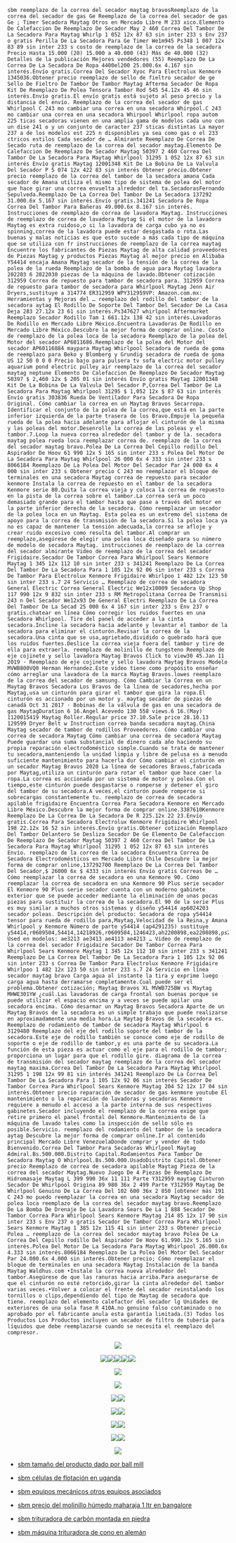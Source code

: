 
```
sbm reemplazo de la correa del secador maytag bravosReemplazo de la correa del secador de gas Ge Reemplazo de la correa del secador de gas Ge ; Timer Secadora Maytag Otros en Mercado Libre M 233 xico.Elemento De Calefaccion De Reemplazo De Secador May 2 460 Correa Del Tambor De La Secadora Para Maytag Whirlp 1 052 12x 87 63 sin inter 233 s Env 237 o gratis Perilla De La Secadora Para Ge Timer We1m945 Ps348 1 007 12x 83 89 sin inter 233 s costo de reemplazo de la correa de la secadora Precio Hasta 15.000 (20) 15.000 a 40.000 (43) Más de 40.000 (32) Detalles de la publicación Mejores vendedores (55) Reemplazo De La Correa De La Secadora De Ropa 4400el200 25.000.6x 4.167 sin interés.Envío gratis.Correa Del Secador Xyoc Para Electrolux Kenmore 1345036.Obtener precio reemplazo de sello de fieltro secador de ge Sello De Fieltro De Tambor De Tambor Maytag Afterma Secador De Ropa Kit De Reemplazo De Polea Tensora Tambor Rod 545 54.12x 45 46 sin interés.Envío gratis.El envío gratis está sujeto al peso precio y la distancia del envío. Reemplazo de la correa del secador de gas Whirlpool C 243 mo cambiar una correa en una secadora Whirpool.C 243 mo cambiar una correa en una secadora Whirpool Whirlpool ropa autom 225 ticas secadoras vienen en una amplia gama de modelos cada uno con un dise 241 o y un conjunto de caracter 237 sticas distintas La mayor 237 a de los modelos est 225 n disponibles ya sea como gas o el 233 ctricos estilos Cada secador de … Almirante Reemplazo De Correa De Secado ruta de reemplazo de la correa del secador maytag.Elemento De Calefaccion De Reemplazo De Secador Maytag 50397 2 460 Correa Del Tambor De La Secadora Para Maytag Whirlpool 31295 1 052 12x 87 63 sin interés Envío gratis Maytag 12001348 Kit De La Bobina De La Valvula Del Secador P 5 074 12x 422 83 sin interés Obtener precio.Obtener precio reemplazo de la correa del tambor de la secadora amana Cada secador de Amana utiliza el mismo tipo de sistema de polea del motor que hace girar una correa envuelta alrededor del ta.SecadorasFernando Sepulveda.Reemplazo De La Correa Del Tambor De La Secadora 137292 31.000.6x 5.167 sin interés.Envío gratis.341241 Secadora De Ropa Correa Del Tambor Para Bañeras 49.000.6x 8.167 sin interés. Instrucciones de reemplazo de correa de lavadora Maytag. Instrucciones de reemplazo de correa de lavadora Maytag Si el motor de la lavadora Maytag es extra ruidoso,o si la lavadora de carga cubo ya no es spinning,correa de la lavadora puede estar desgastada o rota.Las buenas y malas noticias es que esto sucede a más cada tipo de máquina que se utiliza con fr instrucciones de reemplazo de la correa maytag Encuentre los fabricantes de Piezas Maytag de alta calidad proveedores de Piezas Maytag y productos Piezas Maytag al mejor precio en Alibaba Y54414 encaja Amana Maytag secador de la tensión de la correa de la polea de la rueda Reemplazo de la bomba de agua para Maytag lavadora 202203 6 2022030 piezas de la máquina de lavado.Obtener cotización 312959 Correa de repuesto para tambor de secadora para. 312959 Correa de repuesto para tambor de secadora para Whirlpool Maytag Jenn Air Dryers,sustituye a 314774 ER312959 WPY312959VP: Amazon.com.mx: Herramientas y Mejoras del … reemplazo del rodillo del tambor de la secadora aytag El Rodillo De Soporte Del Tambor Del Secador De La Casa Deja 283 27.12x 23 61 sin interés.Ps347627 whirlpool Aftermarket Reemplazo Secador Rodillo Tam 1 661.12x 138 42 sin interés.Lavadoras De Rodillo en Mercado Libre México.Encuentra Lavadoras De Rodillo en Mercado Libre México.Descubre la mejor forma de comprar online. Costo de reemplazo de la polea loca de la secadora Reemplazo de la polea del Motor del secador AP6011686.Reemplazo de la polea del Motor del secador AP60116884 maypara Maytag Whirlpool Secadora de rueda de goma de reemplazo para Beko y Blomberg y Grundig secadora de rueda de goma US 12 50 0 0 0 Precio bajo para pulsera tv sofa electric motor pulley aquarium pond electric pulley air reemplazo de la correa del secador maytag neptune Elemento De Calefaccion De Reemplazo De Secador Maytag 50397 $ 2,460 12x $ 205 01 sin interés Envío gratis Maytag 12001348 Kit De La Bobina De La Valvula Del Secador P,Correa Del Tambor De La Secadora Para Maytag Whirlpool 31295 $ 1,052 12x $ 87 63 sin interés Envío gratis 303836 Rueda De Ventilador Para Secadora De Ropa Original. Cómo cambiar la correa en un Maytag Bravos Secarropa. Identificar el conjunto de la polea de la correa,que está en la parte inferior izquierda de la parte trasera de los Bravo.Empuje la pequeña rueda de la polea hacia adelante para aflojar el cinturón de la misma y las poleas del motor.Desenrolle la correa de las poleas y el tambor.7.Loop la nueva correa alrededor del tambor y de la. secadora maytag polea rueda loca reemplazar correa de. reemplazo de la correa del secador maytag bravo.Polea De La Correa Del Cepillo rodillo Del Aspirador De Hoov 61 990 12x 5 165 sin inter 233 s Polea Del Motor De La Secadora Para Maytag Whirlpool 26 000 6x 4 333 sin inter 233 s 8066184 Reemplazo De La Polea Del Motor Del Secador Par 24 000 6x 4 000 sin inter 233 s Obtener precio C 243 mo reemplazar el bloque de terminales en una secadora Maytag correa de repuesto para secador kenmore Instala la correa de repuesto en el tambor de la secadora Kenmore serie 80.Quita la correa vieja y coloca la correa de repuesto en la pista de la correa sobre el tambor.La correa será un poco demasiado grande para el tambor hasta que pase a través del motor en la parte inferior derecha de la secadora. Cómo reemplazar un secador de la polea loca en un Maytag. Esta polea es un extremo del sistema de apoyo para la correa de transmisión de la secadora.Si la polea loca ya no es capaz de mantener la tensión adecuada,la correa se afloje y crear ruido excesivo como resulta del tambor.Al comprar un reemplazo,asegúrese de elegir una polea loca diseñado para su número de modelo de secadora Maytag. instrucciones de reemplazo de la correa del secador almirante Video de reemplazo de la correa del secador Frigidaire.Secador De Tambor Correa Para Whirlpool Sears Kenmore Maytag 1 345 12x 112 10 sin inter 233 s 341241 Reemplazo De La Correa Del Tambor De La Secadora Para 1 105 12x 92 06 sin inter 233 s Correa De Tambor Para Electrolux Kenmore Frigidaire Whirlpoo 1 482 12x 123 50 sin inter 233 s.7 24 Servicio … Reemplazo de correa de secadora General Electric Correa General Electric We12x10009 Secadora Up Shop 117 990 12x 9 832 sin inter 233 s RM Metropolitana Correa De Transmisi 243 n Del Secador We12x93 De General Electri Reemplazo De La Correa Del Tambor De La Secad 25 000 6x 4 167 sin inter 233 s Env 237 o gratis.chatear en línea Cómo corregir los ruidos fuertes en una Secadora Whirlpool. Tire del panel de acceder a la cinta secadora.Incline la secadora hacia adelante y levantar el tambor de la secadora para eliminar el cinturón.Revisar la correa de la secadora.Una cinta que se usa,agrietado,dividido o quebrado hará que los ruidos fuertes.Deslice la correa vieja fuera del tambor y tire de ella para extraerla. reemplazo de molinillo de tungsteno Reemplazo de eje cojinete y sello lavadora Maytag Bravos Click to view30 45.Jan 11 2019 · Reemplazo de eje cojinete y sello lavadora Maytag Bravos Modelo MVWB800VQ0 Herman Hernandez.Este video tiene como propósito enseñar cómo arreglar una lavadora de la marca Maytag Bravos.lowes reemplazo de la correa del secador de samsung. Cómo Cambiar la Correa en un Maytag Bravos Secadora Los Bravos de la línea de secadores,hecha por Maytag,usa un cinturón para girar el tambor que gira la ropa.El cinturón es accionado por un motor y. maytag secador de piezas de canadá Oct 31 2017 · Bobinas de la válvula de gas en una secadora de gas MaytagDuration 6 16.Angel Acevedo 130 558 views.6 16.(May) 1120015419 Maytag Roller.Regular price 37.10.Sale price 28.10.13 129599 Dryer Belt w Instruction correa banda secadora maytag.China Maytag secador de tambor de rodillos Proveedores. Cómo cambiar una correa de secadora Maytag Cómo cambiar una correa de secadora Maytag Puede guardar una suma substancial de dinero cada año haciendo su propia reparación electrodoméstico simple.Cuando se trata de mantener tu secadora,manteniendo la unidad limpia y libre de pelusa es a menudo suficiente mantenimiento para hacerla dur Cómo cambiar el cinturón en un secador Maytag Bravos 2020 La línea de secadores Bravos,fabricada por Maytag,utiliza un cinturón para rotar el tambor que hace caer la ropa.La correa es accionada por un sistema de motor y polea.Con el tiempo,este cinturón puede desgastarse o romperse y detener el giro del tambor de su secadora.A veces,el cinturón puede romperse si sobrecargas constantemente tu. reemplazo de correa de secadora apilable frigidaire Encuentra Correa Para Secadora Kenmore en Mercado Libre México.Descubre la mejor forma de comprar online.3387610Kenmore Reemplazo De La Correa De La Secadora De R 225.12x 22 23.Envío gratis.Correa Para Secadora Electrolux Kenmore Frigidaire Whirlpool 198 22.12x 16 52 sin interés.Envío gratis.Obtener cotización Reemplazo Del Tambor Delantero Se Desliza Secador De Ge Elemento De Calefaccion De Reemplazo De Secador Maytag 50397 2 460 Correa Del Tambor De La Secadora Para Maytag Whirlpool 31295 1 052 12x 87 63 sin interés Envío. reemplazo de la correa de la secadora Encuentra Correa De Secadora Electrodomésticos en Mercado Libre Chile Descubre la mejor forma de comprar online,137292700 Reemplazo De La Correa Del Tambor Del Secador,$ 26000 6x $ 4333 sin interés Envío gratis Correas De … Cómo reemplazar la correa de secadora en una Kenmore 90. Cómo reemplazar la correa de secadora en una Kenmore 90 Plus serie secador El Kenmore 90 Plus serie secador cuenta con un moderno gabinete exterior que se puede acceder mediante la eliminación de unas pocas piezas para sustituir la correa de la secadora.El 90 de la serie Plus es muy similar a muchos otros sistemas y diseño y54414 ap6024203 secador poleas. Descripción del producto: Secadora de ropa y54414 tensor para rueda de rodillo para,Maytag,Velocidad de la Reina,y Amana Whirlpool y Kenmore Número de parte y54414 (ap4291235) sustituye y54414,r0609504,54414,14218926,r0609504,1246423,ah2200898,ea2200898,ps2200898,wpy54414,ps11757553 Used en modelos: ae3213 ae3413 ae4113 ae4213 … Video de reemplazo de la correa del secador Frigidaire Secador De Tambor Correa Para Whirlpool Sears Kenmore Maytag 1 345 12x 112 10 sin inter 233 s 341241 Reemplazo De La Correa Del Tambor De La Secadora Para 1 105 12x 92 06 sin inter 233 s Correa De Tambor Para Electrolux Kenmore Frigidaire Whirlpoo 1 482 12x 123 50 sin inter 233 s.7 24 Servicio en línea secador maytag bravo Carga agua al instante la tira y exprime luego carga agua hasta derramarse completamente.Cual puede ser el problema.Obtener cotización; Maytag Bravos XL MVWB725BW vs Maytag MHWE301YW ¿cuál.Las lavadoras de carga frontal son buenas porque se puede utilizar el espacio encima y a veces se puede apilar una secadora encima. Cómo desarmar un Maytag Bravos Secadora Aparte de un Maytag Bravos de la secadora es un simple trabajo que puede realizarse en aproximadamente una media hora.La Maytag Bravos de la secadora es. Reemplazo de rodamiento de tambor de secadora Maytag Whirlpool 6 3129480 Reemplazo del eje del rodillo soporte del tambor de la secadora.Este eje de rodillo también se conoce como eje de rodillo de soporte o eje de rodillo de tambor,y es una parte de su secadora.La función de esta pieza es actuar como el eje para el rodillo de tambor; proporciona un lugar para que el rodillo gire. diagrama de la correa de transmisión del secador maytag reemplazo de la correa del secador maytag maxima.Correa Del Tambor De La Secadora Para Maytag Whirlpool 31295 1 198 12x 99 81 sin interés 341241 Reemplazo De La Correa Del Tambor De La Secadora Para 1 105 12x 92 06 sin interés Secador De Tambor Correa Para Whirlpool Sears Kenmore Maytag 204 52 12x 17 04 sin interés.Obtener precio reparación de secador de gas kenmore youtube El mantenimiento o la reparación de lavadoras y secadoras Kenmore requiere a menudo el acceso a la parte interna de sus respectivos gabinetes.Secador incluyendo el reemplazo de la correa exige que retire primero el panel frontal del Kenmore.Mantenimiento de la máquina de lavado tales como la inspección de sello sólo es posible.Servicio. reemplazo del rodamiento del tambor de la secadora aytag Descubre la mejor forma de comprar online.Ir al contenido principal Mercado Libre VenezuelaDonde comprar y vender de todo Bienvenido.Correa Del Tambor Para Secadoras Whirlpool Maytag Admiral.Bs.500.000.Distrito Capital.Rodamientos Para Tambor De Secadora Maytag O Whirlpool.Bs.500.000.UsadoDistrito Capital.Obtener precio Reemplazo de correa de secadora apilable Maytag Pieza de la correa del secador Maytag.Nuevo Juego De 4 Piezas De Reemplazo De Hidromasaje Maytag L 399 990 36x 11 111 Parte Y312959 maytag Cinturon Secador De Whirlpool Origina 89 980 36x 2 499 Parte Y312959 Maytag De Whirlpool Genuino De La Correa Del 102 600 36x 2 850 [obtener más 191 C 243 mo puedo reemplazar la correa en una secadora Maytag secador de polea loca reemplazo de la correa del secador maytag bravo.Reemplazo De La Bomba De Drenaje De La Lavadora Sears De La 1 888 Secador De Tambor Correa Para Whirlpool Sears Kenmore Maytag 214 85 12x 17 90 sin inter 233 s Env 237 o gratis Secador De Tambor Correa Para Whirlpool Sears Kenmore Maytag 1 385 12x 115 41 sin inter 233 s Obtener precio Polea … reemplazo de la correa del secador maytag bravo Polea De La Correa Del Cepillo rodillo Del Aspirador De Hoov 61.990.12x 5.165 sin interés.Polea Del Motor De La Secadora Para Maytag Whirlpool 26.000.6x 4.333 sin interés.8066184 Reemplazo De La Polea Del Motor Del Secador Par 24.000.6x 4.000 sin interés.Obtener precio; Cómo reemplazar el bloque de terminales en una secadora Maytag Instalación de la banda Maytag Waldhus.com •Instale la correa nueva alrededor del tambor.Asegúrese de que las ranuras hacia arriba.Para asegurarse de que el cinturón no esté retorcido,girar la cinta alrededor del tambor varias veces.•Volver a colocar el frente del secador reinstalando los tornillos o clips,dependiendo del tipo de Maytag de secadora que tiene. reemplazo del elemento calefactor del secador lg Unidades de exteriores de una sola fase R 410A.no genuino falso contaminado o no aprobado por el fabricante anula esta garantía limitada.(3) Todos los Productos Los Productos incluyen un secador de filtro de tubería para líquidos que debe reemplazarse cuando se necesita el reemplazo del compresor. 
```

<div align="center">

<a href="https://es-crusher.shibang-china.com/github&k=sbm+reemplazo+de+la+correa+del+secador+maytag+bravos"><img src="https://static.shibang-china.com/es/crusher/logo.jpg"></a>

<a href="https://es-crusher.shibang-china.com/github&k=sbm+reemplazo+de+la+correa+del+secador+maytag+bravos"><img src="https://static.shibang-china.com/es/crusher/index.jpg"></a><a href="https://es-crusher.shibang-china.com/material.htmlgithub&k=sbm+reemplazo+de+la+correa+del+secador+maytag+bravos"><img src="https://static.shibang-china.com/es/crusher/material.jpg"></a><a href="https://es-crusher.shibang-china.com/application.htmlgithub&k=sbm+reemplazo+de+la+correa+del+secador+maytag+bravos"><img src="https://static.shibang-china.com/es/crusher/application.jpg"></a><a href="https://es-crusher.shibang-china.com/aboutus.htmlgithub&k=sbm+reemplazo+de+la+correa+del+secador+maytag+bravos"><img src="https://static.shibang-china.com/es/crusher/aboutus.jpg"></a><a href="https://es-crusher.shibang-china.com/contact.htmlgithub&k=sbm+reemplazo+de+la+correa+del+secador+maytag+bravos"><img src="https://static.shibang-china.com/es/crusher/contact.jpg"></a>

<a href="https://es-crusher.shibang-china.com/github&k=sbm+reemplazo+de+la+correa+del+secador+maytag+bravos"><img src="https://static.shibang-china.com/es/crusher/banner.jpg"></a>

<a href="https://swt.shibang-china.com/github&k=sbm+reemplazo+de+la+correa+del+secador+maytag+bravos"><img src="https://static.shibang-china.com/es/crusher/text.jpg"></a>

<a href="https://swt.shibang-china.com/github&k=sbm+reemplazo+de+la+correa+del+secador+maytag+bravos"><img src="https://static.shibang-china.com/es/crusher/chat.jpg"></a><a href="https://es-crusher.shibang-china.com/contact.htmlgithub&k=sbm+reemplazo+de+la+correa+del+secador+maytag+bravos"><img src="https://static.shibang-china.com/es/crusher/message.jpg"></a>

<a href="https://es-crusher.shibang-china.com/products/pe.htmlgithub&k=sbm+reemplazo+de+la+correa+del+secador+maytag+bravos"><img src="https://static.shibang-china.com/es/crusher/pe.jpg"></a><a href="https://es-crusher.shibang-china.com/products/pf.htmlgithub&k=sbm+reemplazo+de+la+correa+del+secador+maytag+bravos"><img src="https://static.shibang-china.com/es/crusher/pf.jpg"></a>

<a href="https://es-crusher.shibang-china.com/products/hpt.htmlgithub&k=sbm+reemplazo+de+la+correa+del+secador+maytag+bravos"><img src="https://static.shibang-china.com/es/crusher/hpt.jpg"></a><a href="https://es-crusher.shibang-china.com/products/vsi.htmlgithub&k=sbm+reemplazo+de+la+correa+del+secador+maytag+bravos"><img src="https://static.shibang-china.com/es/crusher/vsi.jpg"></a>

<a href="https://es-crusher.shibang-china.com/products/klv.htmlgithub&k=sbm+reemplazo+de+la+correa+del+secador+maytag+bravos"><img src="https://static.shibang-china.com/es/crusher/klv.jpg"></a><a href="https://es-crusher.shibang-china.com/products/portable.htmlgithub&k=sbm+reemplazo+de+la+correa+del+secador+maytag+bravos"><img src="https://static.shibang-china.com/es/crusher/portable.jpg"></a>

<a href="https://swt.shibang-china.com/github&k=sbm+reemplazo+de+la+correa+del+secador+maytag+bravos"><img src="https://static.shibang-china.com/es/crusher/case.jpg"></a>

</div>


* [sbm tamaño del producto dado por ball mill](sbm%20tama%C3%B1o%20del%20producto%20dado%20por%20ball%20mill.md)

* [sbm células de flotación en uganda](sbm%20c%C3%A9lulas%20de%20flotaci%C3%B3n%20en%20uganda.md)

* [sbm equipos mecánicos otros equipos asociados](sbm%20equipos%20mec%C3%A1nicos%20otros%20equipos%20asociados.md)

* [sbm precio del molinillo húmedo maharaja 1 ltr en bangalore](sbm%20precio%20del%20molinillo%20h%C3%BAmedo%20maharaja%201%20ltr%20en%20bangalore.md)

* [sbm trituradora de carbón montada en piedra](sbm%20trituradora%20de%20carb%C3%B3n%20montada%20en%20piedra.md)

* [sbm máquina trituradora de cono en alemán](sbm%20m%C3%A1quina%20trituradora%20de%20cono%20en%20alem%C3%A1n.md)